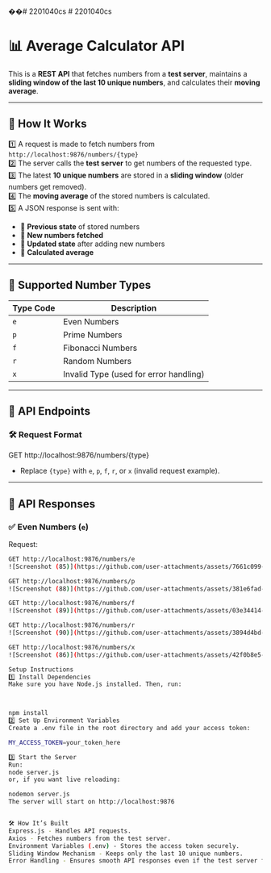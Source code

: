 ��#   2 2 0 1 0 4 0 c s 
 # 2201040cs
# 📊 Average Calculator API  

This is a **REST API** that fetches numbers from a **test server**, maintains a **sliding window of the last 10 unique numbers**, and calculates their **moving average**.  

---

## 🚀 How It Works  

1️⃣ A request is made to fetch numbers from `http://localhost:9876/numbers/{type}`  
2️⃣ The server calls the **test server** to get numbers of the requested type.  
3️⃣ The latest **10 unique numbers** are stored in a **sliding window** (older numbers get removed).  
4️⃣ The **moving average** of the stored numbers is calculated.  
5️⃣ A JSON response is sent with:  
   - 📌 **Previous state** of stored numbers  
   - 📌 **New numbers fetched**  
   - 📌 **Updated state** after adding new numbers  
   - 📌 **Calculated average**  

---

## 📌 Supported Number Types  

| Type Code | Description |
|-----------|------------|
| `e`       | Even Numbers |
| `p`       | Prime Numbers |
| `f`       | Fibonacci Numbers |
| `r`       | Random Numbers |
| `x`       | Invalid Type (used for error handling) |

---

## 🎯 API Endpoints  

### 🛠 Request Format  
GET http://localhost:9876/numbers/{type}

- Replace `{type}` with `e`, `p`, `f`, `r`, or `x` (invalid request example).  

---

## 🔹 API Responses  

### ✅ **Even Numbers (`e`)**  
Request:  
```bash
GET http://localhost:9876/numbers/e
![Screenshot (85)](https://github.com/user-attachments/assets/7661c099-9233-45b9-aa9b-14a4a4aa9664)

GET http://localhost:9876/numbers/p
![Screenshot (88)](https://github.com/user-attachments/assets/381e6fad-ae5a-4986-885b-14a35095b414)

GET http://localhost:9876/numbers/f
![Screenshot (89)](https://github.com/user-attachments/assets/03e34414-678f-4a7a-bc06-f572c350c988)

GET http://localhost:9876/numbers/r
![Screenshot (90)](https://github.com/user-attachments/assets/3894d4bd-e818-4e77-b817-35fa94e3c575)

GET http://localhost:9876/numbers/x
![Screenshot (86)](https://github.com/user-attachments/assets/42f0b8e5-6ac9-43e4-ab42-5e72eb38f048)

Setup Instructions
1️⃣ Install Dependencies
Make sure you have Node.js installed. Then, run:



npm install
2️⃣ Set Up Environment Variables
Create a .env file in the root directory and add your access token:

MY_ACCESS_TOKEN=your_token_here

3️⃣ Start the Server
Run:
node server.js
or, if you want live reloading:

nodemon server.js
The server will start on http://localhost:9876


🛠 How It’s Built
Express.js - Handles API requests.
Axios - Fetches numbers from the test server.
Environment Variables (.env) - Stores the access token securely.
Sliding Window Mechanism - Keeps only the last 10 unique numbers.
Error Handling - Ensures smooth API responses even if the test server fails.
 

